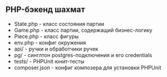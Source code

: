 ## PHP-бэкенд шахмат

* State.php - класс состояния партии
* Game.php - класс партии, содержащий бизнес-логику
* Piece.php - класс фигуры
* env.php - конфиг окружения
* api/ - ручки и обработчики ручек
* pg/ - синглтон postgres-подключения и его credentials
* tests/ - PHPUnit юнит-тесты
* composer.json - конфиг композера для установки PHPUnit